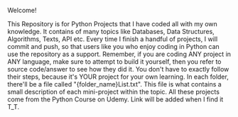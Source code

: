Welcome!

This Repository is for Python Projects that I have coded all with my own knowledge. It contains of many topics like Databases, Data Structures, Algorithms, Texts, API etc. Every time I finish a handful of projects, I will commit and push, so that users like you who enjoy coding in Python can use the repository as a support. Remember, if you are coding ANY project in ANY language, make sure to attempt to build it yourself, then you refer to source code/answer to see how they did it. You don't have to exactly follow their steps, because it's YOUR project for your own learning. In each folder, there'll be a file called "{folder_name}List.txt". This file is what contains a small description of each mini-project within the topic. All these projects come from the Python Course on Udemy. Link will be added when I find it T_T. 
